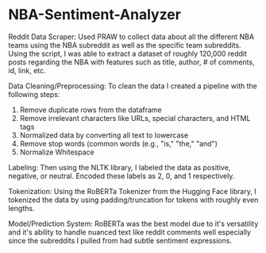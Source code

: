 # NBA-Sentiment-Analyzer

Reddit Data Scraper: 
Used PRAW to collect data about all the different NBA teams using the NBA subreddit as well as the specific team subreddits. Using the script, I was able to extract a dataset of roughly 120,000 reddit posts regarding the NBA with features such as title, author, # of comments, id, link, etc. 

Data Cleaning/Preprocessing: 
To clean the data I created a pipeline with the following steps: 
1. Remove duplicate rows from the dataframe
2. Remove irrelevant characters like URLs, special characters, and HTML tags
3. Normalized data by converting all text to lowercase
4. Remove stop words (common words (e.g., "is," "the," "and")
5. Normalize Whitespace

Labeling: 
Then using the NLTK library, I labeled the data as positive, negative, or neutral. Encoded these labels as 2, 0, and 1 respectively.

Tokenization: 
Using the RoBERTa Tokenizer from the Hugging Face library, I tokenized the data by using padding/truncation for tokens with roughly even lengths. 

Model/Prediction System: 
RoBERTa was the best model due to it's versatility and it's ability to handle nuanced text like reddit comments well especially since the subreddits I pulled from had subtle sentiment expressions. 
